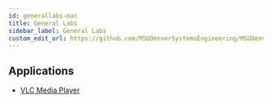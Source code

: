 ```yaml
---
id: generallabs-mac
title: General Labs
sidebar_label: General Labs
custom_edit_url: https://github.com/MSUDenverSystemsEngineering/MSUDenverSystemsEngineering.github.io/edit/source/docs/image-mac-generallabs.md
---
```


## Applications
* [VLC Media Player](package-mac-vlc.md)
